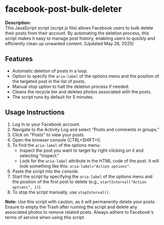 # facebook-post-bulk-deleter

**Description:**  
This JavaScript script (script.js file) allows Facebook users to bulk delete their posts from their account. By automating the deletion process, this script makes it easy to manage post history, enabling users to quickly and efficiently clean up unwanted content. (Updated May 28, 2025)

## Features

- Automatic deletion of posts in a loop.
- Option to specify the `aria-label` of the options menu and the position of the targeted post in the list of posts.
- Manual stop option to halt the deletion process if needed.
- Cleans the recycle bin and deletes photos associated with the posts.
- The script runs by default for 5 minutes.

## Usage Instructions

1. Log in to your Facebook account.
2. Navigate to the Activity Log and select "Posts and comments in groups."
3. Click on "Posts" to view your posts.
4. Open the browser console (CTRL+SHIFT+I).
5. To find the `aria-label` of the options menu:
   - Inspect the post you want to target by right-clicking on it and selecting "Inspect."
   - Look for the `aria-label` attribute in the HTML code of the post. It will look something like this: `aria-label="Action options"`.
6. Paste the script into the console.
7. Start the script by specifying the `aria-label` of the options menu and the position of the first post to delete (e.g., `startInterval("Action options", 1)`).
8. To stop the script manually, use `stopInterval()`.

**Note:** Use this script with caution, as it will permanently delete your posts. Ensure to empty the Trash after running the script and delete any associated photos to remove related posts. Always adhere to Facebook's terms of service when using this script.